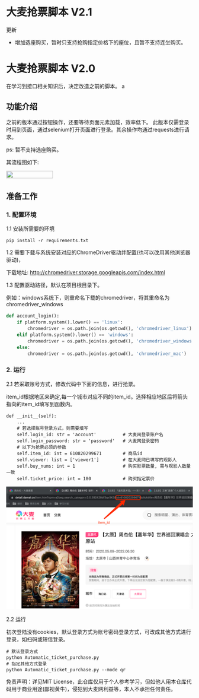 # 大麦抢票脚本 V2.1
更新
- 增加选座购买，暂时只支持抢购指定价格下的座位，且暂不支持连坐购买。

# 大麦抢票脚本 V2.0
在学习到接口相关知识后，决定改造之前的脚本。
a
## 功能介绍
之前的版本通过按钮操作，还要等待页面元素加载，效率低下。
此版本仅需登录时用到页面，通过selenium打开页面进行登录。其余操作均通过requests进行请求。

ps: 暂不支持选座购买。

其流程图如下:

<img src="https://github.com/MakiNaruto/Automatic_ticket_purchase/blob/master/images/flow_chart.jpeg" width="50%" height="50%" />

## 准备工作
### 1. 配置环境

1.1 安装所需要的环境
```shell
pip install -r requirements.txt
```

1.2 需要下载与系统安装对应的ChromeDriver驱动并配置(也可以改用其他浏览器驱动)，

下载地址: http://chromedriver.storage.googleapis.com/index.html

1.3 配置驱动路径，默认在项目根目录下。

例如：windows系统下，则重命名下载的chromedriver，将其重命名为chromedriver_windows
```python
def account_login():
    if platform.system().lower() == 'linux':
        chromedriver = os.path.join(os.getcwd(), 'chromedriver_linux')
    elif platform.system().lower() == 'windows':
        chromedriver = os.path.join(os.getcwd(), 'chromedriver_windows')
    else:
        chromedriver = os.path.join(os.getcwd(), 'chromedriver_mac')
```

### 2. 运行
2.1 若采取账号方式，修改代码中下面的信息，进行抢票。

item_id根据地区来确定,每一个城市对应不同的item_id。选择相应地区后将箭头指向的item_id填写到函数内。
```text
def __init__(self):
    ...
    # 若选择账号登录方式，则需要填写
    self.login_id: str = 'account'          # 大麦网登录账户名
    self.login_password: str = 'password'   # 大麦网登录密码
    # 以下为抢票必须的参数
    self.item_id: int = 610820299671        # 商品id
    self.viewer: list = ['viewer1']         # 在大麦网已填写的观影人
    self.buy_nums: int = 1                  # 购买影票数量, 需与观影人数量一致
    self.ticket_price: int = 180            # 购买指定票价
```
![image](images/item_id.png)

2.2 运行

初次登陆没有cookies，默认登录方式为账号密码登录方式，可改成其他方式进行登录，如扫码或短信登录。
```shell
# 默认登录方式
python Automatic_ticket_purchase.py
# 指定其他方式登录
python Automatic_ticket_purchase.py --mode qr
```


免责声明：详见MIT License，此仓库仅用于个人参考学习，但如他人用本仓库代码用于商业用途(鄙视黄牛)，侵犯到大麦网利益等，本人不承担任何责任。